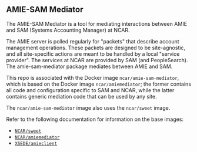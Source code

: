 ## AMIE-SAM Mediator

The AMIE-SAM Mediator is a tool for mediating interactions between AMIE and
SAM (Systems Accounting Manager) at NCAR.

The AMIE server is polled regularly for "packets" that describe account
management operations. These packets are designed to be site-agnostic, and
all site-specific actions are meant to be handled by a local "service provider".
The services at NCAR are provided by SAM (and PeopleSearch). The
amie-sam-mediator package mediates between AMIE and SAM.

This repo is associated with the Docker image `ncar/amie-sam-mediator`, which
is based on the Docker image `ncar/amiemediator`; the former contains all
code and configuration specific to SAM and NCAR, while the latter contains
generic mediation code that can be used by any site.

The `ncar/amie-sam-mediator` image also uses the `ncar/sweet` image.

Refer to the following documentation for information on the base images:

- [`NCAR/sweet`](https://github.com/NCAR/sweet/wiki)
- [`NCAR/amiemediator`](https://github.com/NCAR/amiemediator/wiki)
- [`XSEDE/amieclient`](https://github.com/XSEDE/amieclient/README.md)

